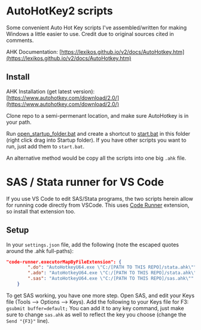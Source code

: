 # AutoHotKey2 scripts

Some convenient Auto Hot Key scripts I've assembled/written for making Windows a little easier to use.
Credit due to original sources cited in comments.

AHK Documentation: [https://lexikos.github.io/v2/docs/AutoHotkey.htm](https://lexikos.github.io/v2/docs/AutoHotkey.htm)


## Install

AHK Installation (get latest version): [https://www.autohotkey.com/download/2.0/](https://www.autohotkey.com/download/2.0/)

Clone repo to a semi-permenant location, and make sure AutoHotkey is in your path.

Run [open_startup_folder.bat](https://github.com/gaulinmp/AutoHotKey/blob/master/open_startup_folder.bat) 
  and create a shortcut to [start.bat](https://github.com/gaulinmp/AutoHotKey/blob/master/start.bat)
  in this folder (right click drag into Startup folder).
If you have other scripts you want to run, just add them to `start.bat`.

An alternative method would be copy all the scripts into one big `.ahk` file.

# SAS / Stata runner for VS Code

If you use VS Code to edit SAS/Stata programs, the two scripts herein allow for running code directly from VSCode.
This uses [Code Runner](https://github.com/formulahendry/vscode-code-runner) extension, so install that extension too.

## Setup

In your `settings.json` file, add the following (note the escaped quotes around the .ahk full-paths):

```json
"code-runner.executorMapByFileExtension": {
        ".do": "AutoHotkeyU64.exe \"C:/[PATH TO THIS REPO]/stata.ahk\"",
        ".ado": "AutoHotkeyU64.exe \"C:/[PATH TO THIS REPO]/stata.ahk\"",
        ".sas": "AutoHotkeyU64.exe \"C:/[PATH TO THIS REPO]/sas.ahk\""
    }
```

To get SAS working, you have one more step.
Open SAS, and edit your Keys file (Tools --> Options --> Keys).
Add the following to your Keys file for F3: `gsubmit buffer=default;`
You can add it to any key command, just make sure to change `sas.ahk` as well to reflect the key you choose (change the `Send "{F3}"` line).
